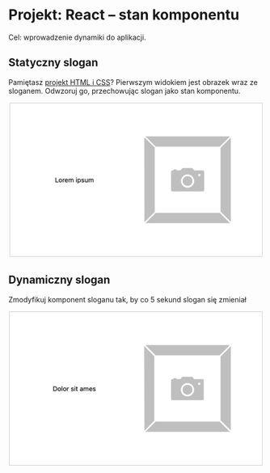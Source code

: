 # Projekt: React – stan komponentu

Cel: wprowadzenie dynamiki do aplikacji.

## Statyczny slogan

Pamiętasz [projekt HTML i CSS](https://github.com/infoshareacademy/jfdzr12-project-html-css#landing-page)? Pierwszym widokiem jest obrazek wraz ze sloganem. Odwzoruj go, przechowując slogan jako stan komponentu.

![](assets/01-slug.png)

## Dynamiczny slogan

Zmodyfikuj komponent sloganu tak, by co 5 sekund slogan się zmieniał

![](assets/02-slug-changed.png)
